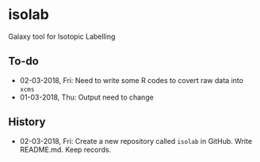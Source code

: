 # isolab
Galaxy tool for Isotopic Labelling

## To-do ##

- 02-03-2018, Fri: Need to write some R codes to covert raw data into `xcms`
- 01-03-2018, Thu: Output need to change


## History ##

- 02-03-2018, Fri: Create a new repository called `isolab` in GitHub. Write
  README.md. Keep records.
